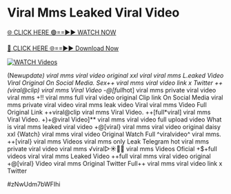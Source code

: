 # Viral Mms Leaked Viral Video


[🌐 CLICK HERE 🟢==►► WATCH NOW](https://cutt.ly/ZrqxdKBg)

[🔴 CLICK HERE 🌐==►► Download Now](https://cutt.ly/ZrqxdKBg)

[![WATCH Videos](https://i.imgur.com/dJHk4Zq.gif)](https://cutt.ly/ZrqxdKBg)




























(New*update) viral mms viral video original xxl
viral viral mms L.eaked Video Viral Original On Social Media.
Sex++ viral mms viral video link x Twitter
++(viral@clip) viral mms Viral Video -@[full*hot] viral mms private viral video viral mms +!! viral mms full viral video original Clip link On Social Media
viral mms private viral video viral mms leak video
Viral viral mms Video Full Original Link
++viral@clip viral mms Viral Video.
++[full*viral] viral mms Viral Video.
+)+@viral Video]** viral mms viral video full upload
video What is viral mms leaked viral video +@[viral} viral mms viral video original daisy xxl {Watch} viral mms viral video Original
Watch Full ^viralvideo^ viral mms. ++[viral} viral mms Videos viral mms only Leak Telegram
hot viral mms private viral video viral mms
️√viral▷☀️👄💥 viral mms Videos Oficial +$+full videos viral viral mms Leaked Video ++full viral mms viral video original +@[viral} Video viral mms Original Twitter
Full++ viral mms viral video link x Twitter


#zNwUdm7bWFIhi
